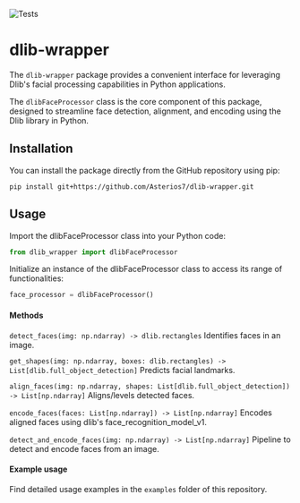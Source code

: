 ![Tests](https://github.com/Asterios7/dlib-wrapper/actions/workflows/tests.yaml/badge.svg)

# dlib-wrapper

The `dlib-wrapper` package provides a convenient interface for leveraging Dlib's facial processing capabilities in Python applications.

The `dlibFaceProcessor` class is the core component of this package, designed to streamline face detection, alignment, and encoding using the Dlib library in Python.

## Installation<a id="installation"></a>

You can install the package directly from the GitHub repository using pip:

`pip install git+https://github.com/Asterios7/dlib-wrapper.git`

## Usage<a id="usage"></a>

Import the dlibFaceProcessor class into your Python code:

```python
from dlib_wrapper import dlibFaceProcessor
```

Initialize an instance of the dlibFaceProcessor class to access its range of functionalities:

```python
face_processor = dlibFaceProcessor()
```

#### Methods

`detect_faces(img: np.ndarray) -> dlib.rectangles`
Identifies faces in an image.

`get_shapes(img: np.ndarray, boxes: dlib.rectangles) -> List[dlib.full_object_detection]`
Predicts facial landmarks.

`align_faces(img: np.ndarray, shapes: List[dlib.full_object_detection]) -> List[np.ndarray]`
Aligns/levels detected faces.

`encode_faces(faces: List[np.ndarray]) -> List[np.ndarray]`
Encodes aligned faces using dlib's face_recognition_model_v1.

`detect_and_encode_faces(img: np.ndarray) -> List[np.ndarray]`
Pipeline to detect and encode faces from an image.

#### Example usage

Find detailed usage examples in the `examples` folder of this repository.
